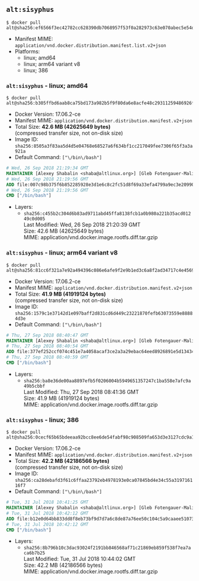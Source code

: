 ## `alt:sisyphus`

```console
$ docker pull alt@sha256:ef6566f3ec42782cc628390db7068957f53f0a282973c63e070abec5e54de2ee
```

-	Manifest MIME: `application/vnd.docker.distribution.manifest.list.v2+json`
-	Platforms:
	-	linux; amd64
	-	linux; arm64 variant v8
	-	linux; 386

### `alt:sisyphus` - linux; amd64

```console
$ docker pull alt@sha256:b305ffbd6aab8ca75bd173a982b5f9f80da6e8acfe48c29311259486926f8936
```

-	Docker Version: 17.06.2-ce
-	Manifest MIME: `application/vnd.docker.distribution.manifest.v2+json`
-	Total Size: **42.6 MB (42625649 bytes)**  
	(compressed transfer size, not on-disk size)
-	Image ID: `sha256:8505a3f83aa5d4d5e04768e68527a6f634bf1cc217049fee7306f65f3a3a921a`
-	Default Command: `["\/bin\/bash"]`

```dockerfile
# Wed, 26 Sep 2018 21:19:34 GMT
MAINTAINER [Alexey Shabalin <shaba@altlinux.org>] [Gleb Fotengauer-Malinovskiy <glebfm@altlinux.org>] [Mikhail Gordeev <obirvalger@altlinux.org]
# Wed, 26 Sep 2018 21:19:56 GMT
ADD file:007c98b375f6b852285928e3d1e6c8c2fc51d8f69a33efa4799a9ec3e2099043 in / 
# Wed, 26 Sep 2018 21:19:56 GMT
CMD ["/bin/bash"]
```

-	Layers:
	-	`sha256:c455b2c304d6b83ad9711abd45ffa8138fcb1a0b980a221b35acd01249c0d005`  
		Last Modified: Wed, 26 Sep 2018 21:20:39 GMT  
		Size: 42.6 MB (42625649 bytes)  
		MIME: application/vnd.docker.image.rootfs.diff.tar.gzip

### `alt:sisyphus` - linux; arm64 variant v8

```console
$ docker pull alt@sha256:81cc6f321a7e92a494396c086e6afe9f2e9b1ed3c6a8f2ad34717c4e4569b115
```

-	Docker Version: 17.06.2-ce
-	Manifest MIME: `application/vnd.docker.distribution.manifest.v2+json`
-	Total Size: **41.9 MB (41919124 bytes)**  
	(compressed transfer size, not on-disk size)
-	Image ID: `sha256:1579c1e37142d1e097baff2d831cd6d449c23221870fefb63073559e88884d3e`
-	Default Command: `["\/bin\/bash"]`

```dockerfile
# Thu, 27 Sep 2018 08:40:47 GMT
MAINTAINER [Alexey Shabalin <shaba@altlinux.org>] [Gleb Fotengauer-Malinovskiy <glebfm@altlinux.org>] [Mikhail Gordeev <obirvalger@altlinux.org]
# Thu, 27 Sep 2018 08:40:54 GMT
ADD file:377ef252ccf074c451e7a4058acaf3ce2a3a29ebac64eed8926891e5d1343487 in / 
# Thu, 27 Sep 2018 08:40:59 GMT
CMD ["/bin/bash"]
```

-	Layers:
	-	`sha256:ba8e36de00aa8897efb5f0206004b5949651357247c1ba558e7afc9a49b5cbbf`  
		Last Modified: Thu, 27 Sep 2018 08:41:36 GMT  
		Size: 41.9 MB (41919124 bytes)  
		MIME: application/vnd.docker.image.rootfs.diff.tar.gzip

### `alt:sisyphus` - linux; 386

```console
$ docker pull alt@sha256:0cecf65b65bdeeaa92bcc8ee6de54fabf98c908509fa653d3e3127cdc9a1addd
```

-	Docker Version: 17.06.2-ce
-	Manifest MIME: `application/vnd.docker.distribution.manifest.v2+json`
-	Total Size: **42.2 MB (42186566 bytes)**  
	(compressed transfer size, not on-disk size)
-	Image ID: `sha256:ca28debafd3f61c6ffaa23792eb4978193e0ca07845bd4e34c55a319716116f7`
-	Default Command: `["\/bin\/bash"]`

```dockerfile
# Tue, 31 Jul 2018 10:41:25 GMT
MAINTAINER [Alexey Shabalin <shaba@altlinux.org>] [Gleb Fotengauer-Malinovskiy <glebfm@altlinux.org>]
# Tue, 31 Jul 2018 10:42:12 GMT
ADD file:b12e0d64bb833dd8f8eb73bf9d7d7a6c8de87a76ee50c104c5a9caaee51073e8 in / 
# Tue, 31 Jul 2018 10:42:12 GMT
CMD ["/bin/bash"]
```

-	Layers:
	-	`sha256:8b796b10c3dac93024f2191bb846568af71c21869eb859f538f7ea7aca6b7b25`  
		Last Modified: Tue, 31 Jul 2018 10:44:02 GMT  
		Size: 42.2 MB (42186566 bytes)  
		MIME: application/vnd.docker.image.rootfs.diff.tar.gzip
